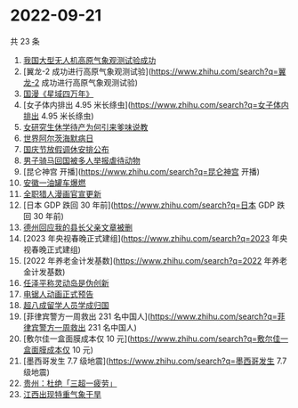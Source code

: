 # 2022-09-21

共 23 条

<!-- BEGIN -->
<!-- 最后更新时间 Wed Sep 21 2022 17:13:41 GMT+0800 (China Standard Time) -->

1. [我国大型无人机高原气象观测试验成功](https://www.zhihu.com/search?q=我国大型无人机高原气象观测试验成功)
1. [翼龙-2 成功进行高原气象观测试验](https://www.zhihu.com/search?q=翼龙-2 成功进行高原气象观测试验)
1. [国漫《星域四万年》](https://www.zhihu.com/search?q=国漫《星域四万年》)
1. [女子体内排出 4.95 米长绦虫](https://www.zhihu.com/search?q=女子体内排出 4.95 米长绦虫)
1. [女研究生休学待产为何引来爹味说教](https://www.zhihu.com/search?q=女研究生休学待产为何引来爹味说教)
1. [世界阿尔茨海默病日](https://www.zhihu.com/search?q=世界阿尔茨海默病日)
1. [国庆节放假调休安排公布](https://www.zhihu.com/search?q=国庆节放假调休安排公布)
1. [男子骑马回国被多人举报虐待动物](https://www.zhihu.com/search?q=男子骑马回国被多人举报虐待动物)
1. [昆仑神宫 开播](https://www.zhihu.com/search?q=昆仑神宫 开播)
1. [安徽一油罐车爆燃](https://www.zhihu.com/search?q=安徽一油罐车爆燃)
1. [全职猎人漫画官宣更新](https://www.zhihu.com/search?q=全职猎人漫画官宣更新)
1. [日本 GDP 跌回 30 年前](https://www.zhihu.com/search?q=日本 GDP 跌回 30 年前)
1. [德州回应我的县长父亲文章被删](https://www.zhihu.com/search?q=德州回应我的县长父亲文章被删)
1. [2023 年央视春晚正式建组](https://www.zhihu.com/search?q=2023 年央视春晚正式建组)
1. [2022 年养老金计发基数](https://www.zhihu.com/search?q=2022 年养老金计发基数)
1. [任泽平称灵动岛是伪创新](https://www.zhihu.com/search?q=任泽平称灵动岛是伪创新)
1. [电锯人动画正式预告](https://www.zhihu.com/search?q=电锯人动画正式预告)
1. [超八成留学人员学成归国](https://www.zhihu.com/search?q=超八成留学人员学成归国)
1. [菲律宾警方一周救出 231 名中国人](https://www.zhihu.com/search?q=菲律宾警方一周救出 231 名中国人)
1. [敷尔佳一盒面膜成本仅 10 元](https://www.zhihu.com/search?q=敷尔佳一盒面膜成本仅 10 元)
1. [墨西哥发生 7.7 级地震](https://www.zhihu.com/search?q=墨西哥发生 7.7 级地震)
1. [贵州：杜绝「三超一疲劳」](https://www.zhihu.com/search?q=贵州：杜绝「三超一疲劳」)
1. [江西出现特重气象干旱](https://www.zhihu.com/search?q=江西出现特重气象干旱)

<!-- END -->
